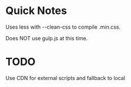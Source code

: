 # Quick Notes

Uses less with --clean-css to compile .min.css.

Does NOT use gulp.js at this time.

# TODO

Use CDN for external scripts and fallback to local
